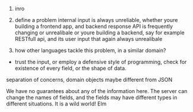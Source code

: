 1. inro

2. define a problem
   internal input is always unreliable,
   whether youre building a frontend app, and backend response API is
   frequently changing or unrealibale or youre building
   a backend, say for example RESTfull api, and its user input that again always unrealibale

3. how other languages tackle this problem, in a similar domain?

- trust the input, or employ a defensive style of programming,
  check for existence of every field, or the shape of data.

separation of concerns, domain objects maybe different from JSON

We have no guarantees about any of the information here.
The server can change the names of fields, and the fields may have different types
in different situations. It is a wild world!
Elm
